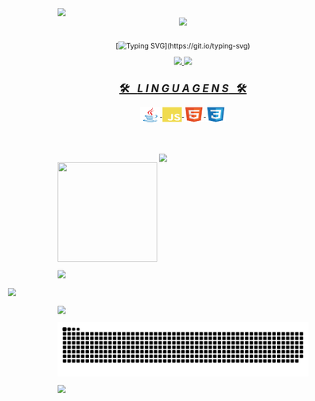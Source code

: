 <img src="https://64.media.tumblr.com/005e37a86478a9c92da7d4d3d7464b40/2bd29f0062317531-b1/s400x600/c7edc142895bc810339223dfddf2aa57ced0c32b.gif" width="1000"/>

<div align="center">
<img height = "70px" src = "https://user-images.githubusercontent.com/92947069/183311882-d6cec5b0-18e8-48cf-a551-098f295fbce5.gif"/>

 ##

[![Typing SVG](https://readme-typing-svg.herokuapp.com?font=Poppins&size=32&pause=1000&color=980DE6&v&center=true&width=1000&lines=+Eu+sou+Nabila+Sampaio%2C;+Técnica+em+Desenvolvimento+de+Sistemas+pela+Etec+Jales.;Cursando+Análise+e+Desenvolvimento+de+Sistemas+na+Fatec.)](https://git.io/typing-svg)


<div align="center">
  <a href="https://github.com/nabilasampaio2005/">
  <img height="180em" src="https://github-readme-stats.vercel.app/api/top-langs/?username=nabilasampaio2005&layout=compact&langs_count=7&theme=radical&icon_color=DAD3AF&hide_border=true&border_radius=15&bg_color=0d1117"/>
    
  <img height="180em" src="https://github-readme-stats.vercel.app/api?username=nabilasampaio2005&show_icons=true&theme=radical&include_all_commits=true&count_private=true&icon_color=DAD3AF&hide_border=true&border_radius=15&bg_color=0d1117"/>
    
<h2 align="center">🛠️&ensp; <i>L I N G U A G E N S</i> &ensp;🛠️</h2>
  <img align="center" alt="Java logo" height="30" width="40" src="https://raw.githubusercontent.com/devicons/devicon/master/icons/java/java-original.svg">
  <img align="center" alt="Js logo" height="30" width="40" src="https://raw.githubusercontent.com/devicons/devicon/master/icons/javascript/javascript-plain.svg">
  <img align="center" alt="HTML logo" height="30" width="40" src="https://raw.githubusercontent.com/devicons/devicon/master/icons/html5/html5-original.svg">
  <img align="center" alt="CSS logo" height="30" width="40" src="https://raw.githubusercontent.com/devicons/devicon/master/icons/css3/css3-original.svg">

##

<br>
  <div style="display: block"><br>
   <div style= "display: grid">
   <div align="left">
   <img align = "right" width = "300px"  src = "https://i.pinimg.com/originals/a9/24/3d/a9243d82d3ad7878192211221b25a18c.gif">

<div style="display: block"><br>
  <div style= "display: grid">
  <img align="left" height="200" width="200" src="https://github.com/nabilasampaio2005/nabilasampaio2005/assets/127144120/ec89335b-a8fe-4a8e-b265-f0b6a37f01c4"/>
</div>
<br>
  
  <div style= "display: grid">
  <a href = "mailto:nabilasampaio@gmail.com"><img src="https://img.shields.io/badge/-Gmail-%23333?style=for-the-badge&logo=gmail&logoColor=white" target="_blank"></a>
</div>  
<br>

 <div style= "display: grid">
  <a style="margin-left: -100px" href="https://www.linkedin.com/in/nabilasampaio/" target="_blank"><img src="https://img.shields.io/badge/-LinkedIn-%230077B5?style=for-the-badge&logo=linkedin&logoColor=white" target="_blank"></a>
</div> 
<br>

 <div style= "display: grid">
  <a href="https://nabilasampaio.wixsite.com/meusite" target="_blank"><img src="https://img.shields.io/badge/Portfólio-%23E60023?style=for-the-badge&logo=devdotto&logoColor=white"></a>
</div> 


![Snake animation](https://github.com/nabilasampaio2005/nabilasampaio2005/blob/output/github-contribution-grid-snake.svg)

<img src="https://64.media.tumblr.com/005e37a86478a9c92da7d4d3d7464b40/2bd29f0062317531-b1/s400x600/c7edc142895bc810339223dfddf2aa57ced0c32b.gif" width="1000"/>
